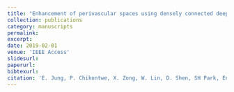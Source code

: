 ```yaml
---
title: "Enhancement of perivascular spaces using densely connected deep convolutional neural network"
collection: publications
category: manuscripts
permalink:
excerpt:
date: 2019-02-01
venue: 'IEEE Access'
slidesurl: 
paperurl: 
bibtexurl: 
citation: 'E. Jung, P. Chikontwe, X. Zong, W. Lin, D. Shen, SH Park, Enhancement of perivascular spaces using densely connected deep convolutional neural network, IEEE Access 7, 1838218391 (2019).'
---
```

